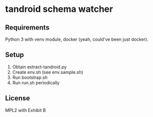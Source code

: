 # tandroid schema watcher

## Requirements
Python 3 with venv module, docker (yeah, could've been just docker).

## Setup
1. Obtain extract-tandroid.py
1. Create env.sh (see env.sample.sh)
1. Run bootstrap.sh
1. Run run.sh periodically

## License
MPL2 with Exhibit B
